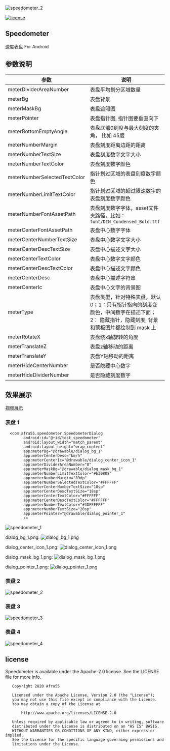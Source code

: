 
![speedometer_2](https://raw.githubusercontent.com/Afra55/Speedometer/master/speedometer_banner.jpeg)

[![license](https://raw.githubusercontent.com/Afra55/Speedometer/master/license.svg)](https://github.com/Afra55/Speedometer/blob/master/LICENSE)


## Speedometer
速度表盘 For Android

## 参数说明

|  参数   | 说明  |
|  ----  | ----  |
| meterDividerAreaNumber  | 表盘平均划分区域数量 |
| meterBg  | 表盘背景   |
| meterMaskBg  | 表盘遮照图   |
| meterPointer  | 表盘指针图, 指针图要垂直向下　   |
| meterBottomEmptyAngle  | 表盘底部0刻度与最大刻度的夹角， 比如 45度 |
| meterNumberMargin  | 表盘刻度距离边距的距离 |
| meterNumberTextSize  | 表盘刻度数字文字大小 |
| meterNumberTextColor  | 表盘刻度数字颜色 |
| meterNumberSelectedTextColor  | 指针划过区域的表盘刻度数字颜色 |
| meterNumberLimitTextColor  | 指针划过区域的超过限速数字的表盘刻度数字颜色 |
| meterNumberFontAssetPath  | 表盘刻度数字字体，asset文件夹路径，比如：`font/DIN_Condensed_Bold.ttf` |
| meterCenterFontAssetPath  | 表盘中心数字字体 |
| meterCenterNumberTextSize  | 表盘中心数字文字大小 |
| meterCenterDescTextSize  | 表盘中心描述文字大小 |
| meterCenterTextColor  | 表盘中心数字文字颜色   |
| meterCenterDescTextColor  | 表盘中心描述文字颜色   |
| meterCenterDesc  | 表盘中心描述字符串 |
| meterCenterIc  | 表盘中心文字的背景图　   |
| meterType  | 表盘类型，针对特殊表盘，默认0；1：只有指针指向的刻度变颜色，中间数字在描述下面；2： 隐藏指针，隐藏刻度, 背景和蒙板图片都绘制到 mask 上  |
| meterRotateX  | 表盘绕x轴旋转的角度   |
| meterTranslateZ  | 表盘z轴移动的距离   |
| meterTranslateY  | 表盘Y轴移动的距离   |
| meterHideCenterNumber  | 是否隐藏中心数字　   |
| meterHideDividerNumber  | 是否隐藏刻度数字　   |

## 效果展示
[视频展示](https://github.com/Afra55/Speedometer/tree/master/video)

### 表盘 1
```
  <com.afra55.speedometer.SpeedometerDialog
        android:id="@+id/test_speedometer"
        android:layout_width="match_parent"
        android:layout_height="wrap_content"
        app:meterBg="@drawable/dialog_bg_1"
        app:meterCenterDesc="km/h"
        app:meterCenterIc="@drawable/dialog_center_icon_1"
        app:meterDividerAreaNumber="8"
        app:meterMaskBg="@drawable/dialog_mask_bg_1"
        app:meterNumberLimitTextColor="#E30808"
        app:meterNumberMargin="89dp"
        app:meterNumberSelectedTextColor="#FFFFFF"
        app:meterCenterNumberTextSize="18sp"
        app:meterCenterDescTextSize="18sp"
        app:meterCenterTextColor="#FFFFFF"
        app:meterCenterDescTextColor="#FFFFFF"
        app:meterNumberTextColor="#4DFFFFFF"
        app:meterNumberTextSize="20sp"
        app:meterPointer="@drawable/dialog_pointer_1"
        />

```

![speedometer_1](https://raw.githubusercontent.com/Afra55/Speedometer/master/gif/speedometer_1.gif)

dialog_bg_1.png:
![dialog_bg_1.png](app/src/main/res/drawable-xxhdpi/dialog_bg_1.png)

dialog_center_icon_1.png:
![dialog_center_icon_1.png](app/src/main/res/drawable-xxhdpi/dialog_center_icon_1.png)

dialog_mask_bg_1.png:
![dialog_mask_bg_1.png](app/src/main/res/drawable-xxhdpi/dialog_mask_bg_1.png)

dialog_pointer_1.png:
![dialog_pointer_1.png](app/src/main/res/drawable-xxhdpi/dialog_pointer_1.png)


### 表盘 2

![speedometer_2](https://raw.githubusercontent.com/Afra55/Speedometer/master/gif/speedometer_2.gif)

### 表盘 3

![speedometer_3](https://raw.githubusercontent.com/Afra55/Speedometer/master/gif/speedometer_3.gif)

### 表盘 4

![speedometer_4](https://raw.githubusercontent.com/Afra55/Speedometer/master/gif/speedometer_4.gif)

## license
Speedometer is available under the Apache-2.0 license. See the LICENSE file for more info.
```
   Copyright 2020 Afra55

   Licensed under the Apache License, Version 2.0 (the "License");
   you may not use this file except in compliance with the License.
   You may obtain a copy of the License at

       http://www.apache.org/licenses/LICENSE-2.0

   Unless required by applicable law or agreed to in writing, software
   distributed under the License is distributed on an "AS IS" BASIS,
   WITHOUT WARRANTIES OR CONDITIONS OF ANY KIND, either express or implied.
   See the License for the specific language governing permissions and
   limitations under the License.

```